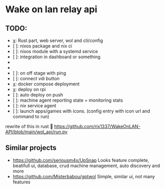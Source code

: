 # Wake on lan relay api

## TODO:

- [x]: Rust part, web server, wol and cli/config
- [ ]: nixos package and nix ci
- [ ]: nixos module with a systemd service
- [ ]: integration in dashboard or something
- [.]: frontend
- [x]: shutdown
- [ ]: on off stage with ping
- [ ]: connect vdi button
- [x]: docker compose deployment
- [x]: deploy on rpi
- [ ]: auto deploy on push
- [ ]: machine agent reporting state + monitoring stats
- [ ]: nix service agent
- [ ]: launch apps/games with icons. (config entry with icon url and command to
  run)

rewrite of this in rust 🦀
https://github.com/rix1337/WakeOnLAN-API/blob/main/wol_api/run.py

## Similar projects

- https://github.com/seriousm4x/UpSnap
  Looks feature complete, beatifull ui, database, crud machine management, auto discovery and more
- https://github.com/Misterbabou/gptwol
  Simple, similar ui, not many features
